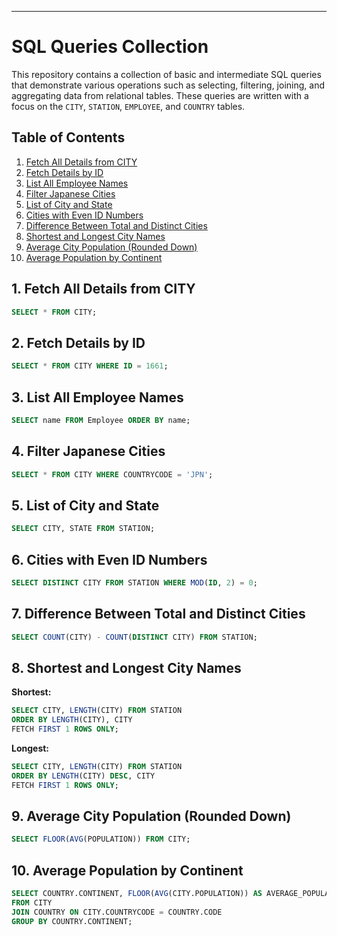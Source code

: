 ---
# SQL Queries Collection

This repository contains a collection of basic and intermediate SQL queries that demonstrate various operations such as selecting, filtering, joining, and aggregating data from relational tables. These queries are written with a focus on the `CITY`, `STATION`, `EMPLOYEE`, and `COUNTRY` tables.

## Table of Contents

1. [Fetch All Details from CITY](#1-fetch-all-details-from-city)
2. [Fetch Details by ID](#2-fetch-details-by-id)
3. [List All Employee Names](#3-list-all-employee-names)
4. [Filter Japanese Cities](#4-filter-japanese-cities)
5. [List of City and State](#5-list-of-city-and-state)
6. [Cities with Even ID Numbers](#6-cities-with-even-id-numbers)
7. [Difference Between Total and Distinct Cities](#7-difference-between-total-and-distinct-cities)
8. [Shortest and Longest City Names](#8-shortest-and-longest-city-names)
9. [Average City Population (Rounded Down)](#9-average-city-population-rounded-down)
10. [Average Population by Continent](#10-average-population-by-continent)


## 1. Fetch All Details from CITY

```sql
SELECT * FROM CITY;
````

## 2. Fetch Details by ID

```sql
SELECT * FROM CITY WHERE ID = 1661;
```

## 3. List All Employee Names

```sql
SELECT name FROM Employee ORDER BY name;
```

## 4. Filter Japanese Cities

```sql
SELECT * FROM CITY WHERE COUNTRYCODE = 'JPN';
```

## 5. List of City and State

```sql
SELECT CITY, STATE FROM STATION;
```

## 6. Cities with Even ID Numbers

```sql
SELECT DISTINCT CITY FROM STATION WHERE MOD(ID, 2) = 0;
```

## 7. Difference Between Total and Distinct Cities

```sql
SELECT COUNT(CITY) - COUNT(DISTINCT CITY) FROM STATION;
```

## 8. Shortest and Longest City Names

**Shortest:**

```sql
SELECT CITY, LENGTH(CITY) FROM STATION 
ORDER BY LENGTH(CITY), CITY 
FETCH FIRST 1 ROWS ONLY;
```

**Longest:**

```sql
SELECT CITY, LENGTH(CITY) FROM STATION 
ORDER BY LENGTH(CITY) DESC, CITY 
FETCH FIRST 1 ROWS ONLY;
```

## 9. Average City Population (Rounded Down)

```sql
SELECT FLOOR(AVG(POPULATION)) FROM CITY;
```

## 10. Average Population by Continent

```sql
SELECT COUNTRY.CONTINENT, FLOOR(AVG(CITY.POPULATION)) AS AVERAGE_POPULATION
FROM CITY
JOIN COUNTRY ON CITY.COUNTRYCODE = COUNTRY.CODE
GROUP BY COUNTRY.CONTINENT;
```

